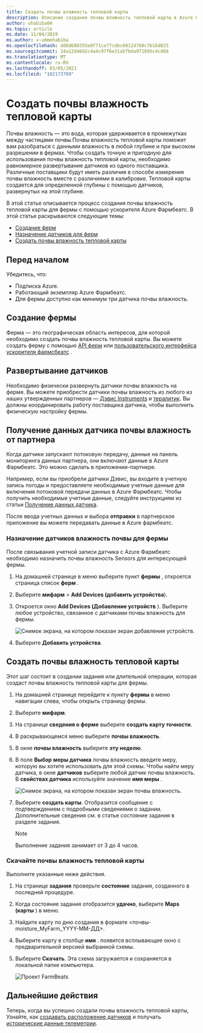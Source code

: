 ```yaml
---
title: Создать почвы влажность тепловой карты
description: Описание создания почвы влажность тепловой карты в Azure Фармбеатс
author: uhabiba04
ms.topic: article
ms.date: 11/04/2019
ms.author: v-ummehabiba
ms.openlocfilehash: dd8d688355e0f71ce77cdbc6012d788c7b16d825
ms.sourcegitcommit: 24a12d4692c4a4c97f6e31a5fbda971695c4cd68
ms.translationtype: MT
ms.contentlocale: ru-RU
ms.lasthandoff: 03/05/2021
ms.locfileid: "102173789"
---
```

# <a name="generate-soil-moisture-heatmap"></a>Создать почвы влажность тепловой карты

Почвы влажность — это вода, которая удерживается в промежутках между частицами почвы.Почвы влажность тепловой карты поможет вам разобраться с данными влажность в любой глубине и при высоком разрешении в фермах. Чтобы создать точную и пригодную для использования почвы влажность тепловой карты, необходимо равномерное развертывание датчиков из одного поставщика. Различные поставщики будут иметь различия в способе измерения почвы влажность вместе с различиями в калибровке. Тепловой карты создается для определенной глубины с помощью датчиков, развернутых на этой глубине.

В этой статье описывается процесс создания почвы влажность тепловой карты для фермы с помощью ускорителя Azure Фармбеатс. В этой статье раскрываются следующие темы:

- [Создание ферм](#create-a-farm)
- [Назначение датчиков для ферм](#get-soil-moisture-sensor-data-from-partner)
- [Создать почвы влажность тепловой карты](#generate-soil-moisture-heatmap)

## <a name="before-you-begin"></a>Перед началом

Убедитесь, что:  

- Подписка Azure.
- Работающий экземпляр Azure Фармбеатс.
- Для фермы доступно как минимум три датчика почвы влажность.

## <a name="create-a-farm"></a>Создание фермы

Ферма — это географическая область интересов, для которой необходимо создать почвы влажность тепловой карты. Вы можете создать ферму с помощью [API ферм](https://aka.ms/FarmBeatsDatahubSwagger) или [пользовательского интерфейса ускорителя фармсбеатс](manage-farms-in-azure-farmbeats.md#create-farms) .

## <a name="deploy-sensors"></a>Развертывание датчиков

Необходимо физически развернуть датчики почвы влажность на ферме. Вы можете приобрести датчики почвы влажность из любого из наших утвержденных партнеров — [Дэвис Instruments](https://www.davisinstruments.com/product/enviromonitor-gateway/) и [тералитик](https://teralytic.com/). Вы должны координировать работу поставщика датчика, чтобы выполнить физическую настройку фермы.

## <a name="get-soil-moisture-sensor-data-from-partner"></a>Получение данных датчика почвы влажность от партнера

Когда датчики запускают потоковую передачу, данные на панель мониторинга данных партнера, они включают данные в Azure Фармбеатс. Это можно сделать в приложении-партнере.

Например, если вы приобрели датчики Дэвис, вы входите в учетную запись погоды и предоставляете необходимые учетные данные для включения потоковой передачи данных в Azure Фармбеатс. Чтобы получить необходимые учетные данные, следуйте инструкциям из статьи [Получение данных датчика](get-sensor-data-from-sensor-partner.md#get-sensor-data-from-sensor-partners).

После ввода учетных данных и выбора **отправки** в партнерское приложение вы можете передавать данные в Azure фармбеатс.

### <a name="assign-soil-moisture-sensors-to-the-farm"></a>Назначение датчиков влажность почвы для фермы

После связывания учетной записи датчика с Azure Фармбеатс необходимо назначить почвы влажность Sensors для интересующей фермы.

1.  На домашней странице в меню выберите пункт **фермы** , откроется страница список **ферм** .
2.  Выберите **мифарм**  >  **Add Devices (добавить устройства**).
3.  Откроется окно **Add Devices (Добавление устройств** ). Выберите любое устройство, связанное с датчиками почвы влажность для фермы.

    ![Снимок экрана, на котором показан экран добавления устройств.](./media/get-sensor-data-from-sensor-partner/add-devices-1.png)

4. Выберите **Добавить устройства**.     

## <a name="generate-soil-moisture-heatmap"></a>Создать почвы влажность тепловой карты

Этот шаг состоит в создании задания или длительной операции, которая создаст почвы влажность тепловой карты для фермы.

1.  На домашней странице перейдите к пункту **фермы** в меню навигации слева, чтобы открыть страницу фермы.
2.  Выберите **мифарм**.
3.  На странице **сведения о ферме** выберите **создать карту точности**.
4.  В раскрывающемся меню выберите **почвы влажность**.
5.  В окне **почвы влажность** выберите **эту неделю**.
6.  В поле **Выбор** **меры датчика** почвы влажность введите меру, которую вы хотите использовать для этой схемы.
    Чтобы найти меру датчика, в окне **датчиков** выберите любой датчик почвы влажность. В **свойствах датчика** используйте значение **имя меры** .

    ![Снимок экрана, на котором показан экран почвы влажность.](./media/get-sensor-data-from-sensor-partner/soil-moisture-1.png)


7.  Выберите **создать карты**.
    Отобразится сообщение с подтверждением с подробными сведениями о задании. Дополнительные сведения см. в статье состояние задания в разделе задания.

    >[!NOTE]
    > Выполнение задания занимает от 3 до 4 часов.

### <a name="download-the-soil-moisture-heatmap"></a>Скачайте почвы влажность тепловой карты

Выполните указанные ниже действия.

1. На странице **задания** проверьте **состояние** задания, созданного в последней процедуре.
2. Когда состояние задания отобразится **удачно**, выберите **Maps (карты** ) в меню.
3. Найдите карту по дню создания в формате <почвы-moisture_MyFarm_YYYY-MM-ДД>.
4. Выберите карту в столбце **имя** . появится всплывающее окно с предварительной версией выбранной схемы.
5. Выберите **Скачать**. Эта схема загружается и сохраняется в локальной папке компьютера.

    ![Проект FarmBeats](./media/get-sensor-data-from-sensor-partner/download-soil-moisture-map-1.png)

## <a name="next-steps"></a>Дальнейшие действия

Теперь, когда вы успешно создали почвы влажность тепловой карты, Узнайте, как [создавать расположение датчиков](generate-maps-in-azure-farmbeats.md#sensor-placement-map) и получать [исторические данные телеметрии](ingest-historical-telemetry-data-in-azure-farmbeats.md). 
